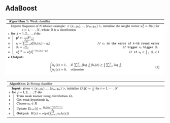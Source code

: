 ## AdaBoost


![ada1](https://github.com/bochendong/Machine-learning/raw/master/image/ada1.png)

![ada2](https://github.com/bochendong/Machine-learning/raw/master/image/ada2.png)
